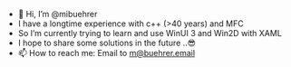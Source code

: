 - 👋 Hi, I’m @mibuehrer
- I have a longtime experience with c++ (>40 years) and MFC
- So I’m currently trying to learn and use WinUI 3 and Win2D with XAML
- I hope to share some solutions in the future ..😎
- 📫 How to reach me: Email to m@buehrer.email

<!---
mibuehrer/mibuehrer is a ✨ special ✨ repository because its `README.md` (this file) appears on your GitHub profile.
You can click the Preview link to take a look at your changes.
--->
